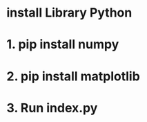 # install Library Python #

# 1.  pip install numpy #

# 2. pip install matplotlib #

# 3. Run index.py #
